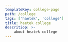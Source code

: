 ```yaml
---
templateKey: college-page
path: /college
tags: ['haetek', 'college']
title: haetek college
descritiop: >-
    about heatek college
---
```

